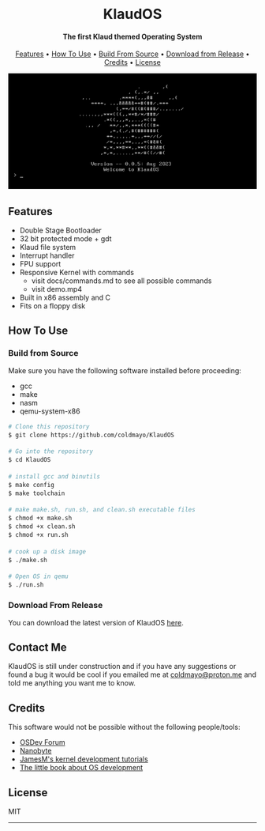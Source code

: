 <h1 align="center">
  <br>
  <br>
  KlaudOS
  <br>
</h1>

<h4 align="center">The first Klaud themed Operating System</h4>

<p align="center">
  <a href="#features">Features</a> •
  <a href="#how-to-use">How To Use</a> •
  <a href="#build-from-source">Build From Source</a> •
  <a href="#download-from-release">Download from Release</a> •
  <a href="#credits">Credits</a> •
  <a href="#license">License</a>
</p>

<p align="center">
  <img src="assets/klaudInit.png" />
</p>

## Features

* Double Stage Bootloader
* 32 bit protected mode + gdt
* Klaud file system
* Interrupt handler
* FPU support
* Responsive Kernel with commands 
    * visit docs/commands.md to see all possible commands
    * visit demo.mp4
* Built in x86 assembly and C
* Fits on a floppy disk

## How To Use

### Build from Source

Make sure you have the following software installed before proceeding:
* gcc
* make
* nasm
* qemu-system-x86

```bash
# Clone this repository
$ git clone https://github.com/coldmayo/KlaudOS

# Go into the repository
$ cd KlaudOS

# install gcc and binutils
$ make config
$ make toolchain

# make make.sh, run.sh, and clean.sh executable files
$ chmod +x make.sh
$ chmod +x clean.sh
$ chmod +x run.sh

# cook up a disk image
$ ./make.sh

# Open OS in qemu
$ ./run.sh
```

### Download From Release

You can download the latest version of KlaudOS <a href="https://github.com/coldmayo/KlaudOS/releases">here</a>.

## Contact Me

KlaudOS is still under construction and if you have any suggestions or found a bug it would be cool if you emailed me at <coldmayo@proton.me> and told me anything you want me to know.

## Credits

This software would not be possible without the following people/tools:

- [OSDev Forum](https://www.osdev.org/)
- [Nanobyte](https://www.youtube.com/@nanobyte-dev)
- [JamesM's kernel development tutorials](https://web.archive.org/web/20160412174753/http://www.jamesmolloy.co.uk/tutorial_html/index.html)
- [The little book about OS development](https://littleosbook.github.io/)

## License

MIT

---